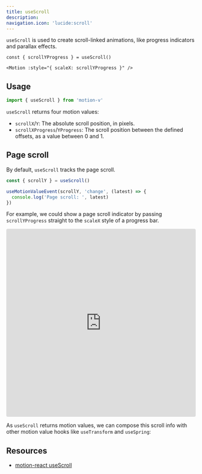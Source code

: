 ```yaml
---
title: useScroll
description:
navigation.icon: 'lucide:scroll'
---
```


`useScroll` is used to create scroll-linked animations, like progress indicators and parallax effects.

```vue
const { scrollYProgress } = useScroll()

<Motion :style="{ scaleX: scrollYProgress }" />
```

## Usage

```ts
import { useScroll } from 'motion-v'
```
`useScroll` returns four motion values:

- `scrollX`/`Y`: The absolute scroll position, in pixels.
- `scrollXProgress`/`YProgress`: The scroll position between the defined offsets, as a value between 0 and 1.

## Page scroll

By default, `useScroll` tracks the page scroll.

```ts
const { scrollY } = useScroll()

useMotionValueEvent(scrollY, 'change', (latest) => {
  console.log('Page scroll: ', latest)
})
```

For example, we could show a page scroll indicator by passing `scrollYProgress` straight to the `scaleX` style of a progress bar.

<iframe src="https://stackblitz.com/edit/vitejs-vite-eseump?ctl=1&embed=1&file=src%2FApp.vue&hideExplorer=1"
     style="width:100%; height: 500px; border:0; border-radius: 4px; overflow:hidden;"
     title="motion-use-spring"
    allow="accelerometer; ambient-light-sensor; camera; encrypted-media; geolocation; gyroscope; hid; microphone; midi; payment; usb; vr; xr-spatial-tracking"
     sandbox="allow-forms allow-modals allow-popups allow-presentation allow-same-origin allow-scripts allow-downloads allow-pointer-lock"
   ></iframe>

As `useScroll` returns motion values, we can compose this scroll info with other motion value hooks like `useTransform` and `useSpring`:

## Resources

- [motion-react useScroll](https://motion.dev/docs/react-use-scroll)

